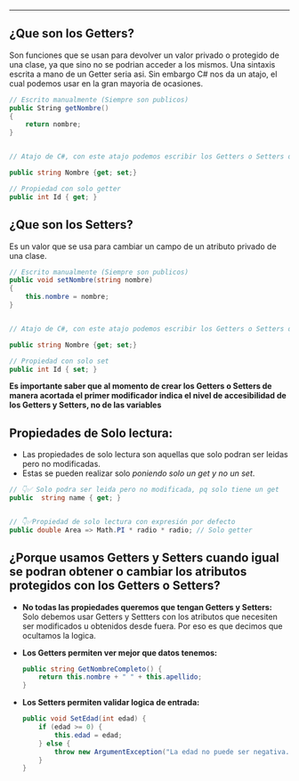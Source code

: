 
---
## ¿Que son los Getters?
Son funciones que se usan para devolver un valor privado o protegido de una clase, ya que sino no se podrian acceder a los mismos. Una sintaxis escrita a mano de un Getter seria asi. Sin embargo C# nos da un atajo, el cual podemos usar en la gran mayoria de ocasiones.

```csharp
// Escrito manualmente (Siempre son publicos)
public String getNombre() 
{ 
	return nombre; 
}


// Atajo de C#, con este atajo podemos escribir los Getters o Setters de una propiedad de manerae mas eficiente.

public string Nombre {get; set;}

// Propiedad con solo getter 
public int Id { get; }

```

## ¿Que son los Setters?
Es un valor que se usa para cambiar un campo de un atributo privado de una clase. 

```csharp
// Escrito manualmente (Siempre son publicos)
public void setNombre(string nombre) 
{ 
	this.nombre = nombre;
}


// Atajo de C#, con este atajo podemos escribir los Getters o Setters de una propiedad de manerae mas eficiente.

public string Nombre {get; set;}

// Propiedad con solo set
public int Id { set; }
```

**Es importante saber que al momento de crear los Getters o Setters de manera acortada el primer modificador indica el nivel de accesibilidad de los Getters y Setters, no de las variables**

## Propiedades de Solo lectura:
- Las propiedades de solo lectura son aquellas que solo podran ser leidas pero no modificadas.
- Estas se pueden realizar solo *poniendo solo un get y no un set*.
```csharp
// 👇✅ Solo podra ser leida pero no modificada, pq solo tiene un get
public  string name { get; }	


// 👇✅Propiedad de solo lectura con expresión por defecto
public double Area => Math.PI * radio * radio; // Solo getter
```
































## ¿Porque usamos Getters y Setters cuando igual se podran obtener o cambiar los atributos protegidos con los Getters o Setters?

- **No todas las propiedades queremos que tengan Getters y Setters:**
	Solo debemos usar Getters y Settters con los atributos que necesiten ser modificados u obtenidos desde fuera. Por eso es que decimos que ocultamos la logica.

- **Los Getters permiten ver mejor que datos tenemos:**
	```csharp
	public string GetNombreCompleto() {
	    return this.nombre + " " + this.apellido;
	}
	```

- **Los Setters permiten validar logica de entrada:**
	```csharp
	public void SetEdad(int edad) {
	    if (edad >= 0) {
	        this.edad = edad;
	    } else {
	        throw new ArgumentException("La edad no puede ser negativa.");
	    }
	}
	```
